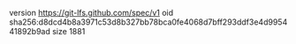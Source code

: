 version https://git-lfs.github.com/spec/v1
oid sha256:d8dcd4b8a3971c53d8b327bb78bca0fe4068d7bff293ddf3e4d995441892b9ad
size 1881
